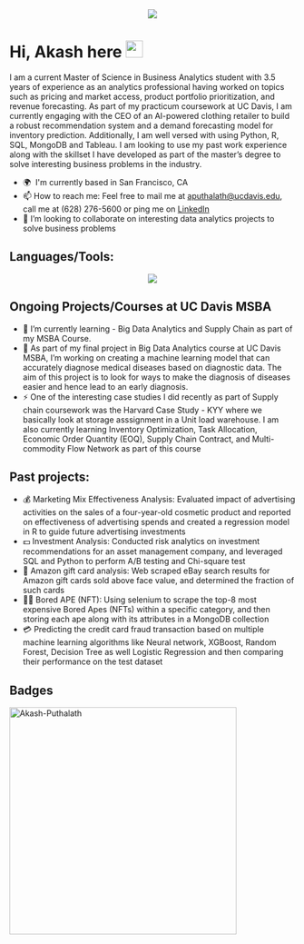 
<div id = "header" align = "center">
  <img src = "https://media.giphy.com/media/qgQUggAC3Pfv687qPC/giphy.gif">
</div>


<!--
### Hi, Akash here 👋-->
<h1>
  Hi, Akash here
  <img src="https://media.giphy.com/media/hvRJCLFzcasrR4ia7z/giphy.gif" width="30px"/>
</h1>

I am a current Master of Science in Business Analytics student with 3.5 years of experience as an analytics professional having worked on topics such as pricing and market access, product portfolio prioritization, and revenue forecasting. As part of my practicum coursework at UC Davis, I am currently engaging with the CEO of an AI-powered clothing retailer to build a robust recommendation system and a demand forecasting model for inventory prediction. Additionally, I am well versed with using Python, R, SQL, MongoDB and Tableau. I am looking to use my past work experience along with the skillset I have developed as part of the master’s degree to solve interesting business problems in the industry.
- 🌍  I'm currently based in San Francisco, CA
- 📫 How to reach me: Feel free to mail me at aputhalath@ucdavis.edu, call me at (628) 276-5600 or ping me on [LinkedIn](https://www.linkedin.com/in/akashputhalath/)
- 👯 I’m looking to collaborate on interesting data analytics projects to solve business problems


<!--<p align = 'center'>
  <a href="https://www.linkedin.com/in/akashputhalath/">
    <img src="https://skillicons.dev/icons?i=linkedin" />
  </a>
  <a href="https://medium.com/@akashp-995" target="_blank"><img alt="Medium" src="https://img.shields.io/badge/medium-%2312100E.svg?&style=for-the-badge&logo=medium&logoColor=white" />
  </a>
</p>
-->
<h2>Languages/Tools:</h2>
<p align="center">
  <a href="https://skillicons.dev">
    <img src="https://skillicons.dev/icons?i=aws,gcp,python,r,mysql,sqlite,mongodb,selenium,atom,tensorflow,looker" />
  </a>
</p>


<!--
<h3>Apart from this I am also familiar with: </h3>
<p>

  <img alt="Looker" src="https://img.shields.io/badge/-Looker-46a2f1?style=flat-square&logo=looker&logoColor=white" />
  <img alt="PostgreSQL" src="https://img.shields.io/badge/-PostgreSQL-430098?style=flat-square&logo=postgresql&logoColor=white" />
  <img alt="AWS" src="https://img.shields.io/badge/-AWS-B7178C?style=flat-square&logo=aws&logoColor=white" />
  <img alt="PySpark" src="https://img.shields.io/badge/-PySpark-E10098?style=flat-square&logo=pyspark&logoColor=white" />
  <img alt="Tableau" src="https://img.shields.io/badge/-Tableau-db7092?style=flat-square&logo=tableau-components&logoColor=white" />

-->
<h2>Ongoing Projects/Courses at UC Davis MSBA</h2>

- 🌱 I’m currently learning - Big Data Analytics and Supply Chain as part of my MSBA Course.
- 🔭 As part of my final project in Big Data Analytics course at UC Davis MSBA, I’m working on creating a machine learning model that can accurately diagnose medical diseases based on diagnostic data. The aim of this project is to look for ways to make the diagnosis of diseases easier and hence lead to an early diagnosis.
- ⚡ One of the interesting case studies I did recently as part of Supply chain coursework was the Harvard Case Study - KYY where we basically look at storage asssignment in a Unit load warehouse. I am also currently learning Inventory Optimization, Task Allocation, Economic Order Quantity (EOQ), Supply Chain Contract, and Multi-commodity Flow Network as part of this course


<h2>Past projects:</h2>

- :moneybag: Marketing Mix Effectiveness Analysis: Evaluated impact of advertising activities on the sales of a four-year-old cosmetic product and reported on effectiveness of advertising spends and created a regression model in R to guide future advertising investments
- :dollar: Investment Analysis: Conducted risk analytics on investment recommendations for an asset management company, and leveraged SQL and Python to perform A/B testing and Chi-square test
- 🎁 Amazon gift card analysis:	Web scraped eBay search results for Amazon gift cards sold above face value, and determined the fraction of such cards
- :artist: Bored APE (NFT): Using selenium to scrape the top-8 most expensive Bored Apes (NFTs) within a specific category, and then storing each ape along with its attributes in a MongoDB collection 
- :credit_card: Predicting the credit card fraud transaction based on multiple machine learning algorithms like Neural network, XGBoost, Random Forest, Decision Tree as well Logistic Regression and then comparing their performance on the test dataset


<h2>Badges</h2>

<div >
   <!-- <img align="left" src="https://github-readme-stats.vercel.app/api?username=akash95&count_private=true&show_icons=true&layout=compact&theme=buefy" width="400px" alt="Akash-Puthalath">
    &nbsp;&nbsp;
    &nbsp;&nbsp;-->
    <img align="center" src="https://github-readme-streak-stats.herokuapp.com/?user=akash95&count_private=true&show_icons=true&layout=compact&theme=buefy" width="400px" alt="Akash-Puthalath">
</div>




<!--

<div align = "center">
  <img src = "https://media.giphy.com/media/l46Cy1rHbQ92uuLXa/giphy.gif">
</div>


-->
